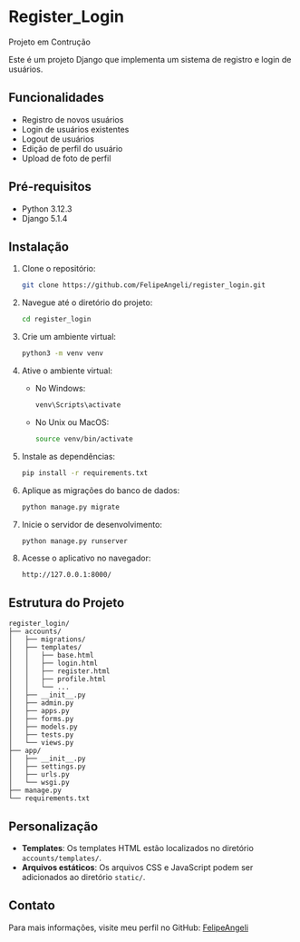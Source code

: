 
# Register_Login

Projeto em Contrução

Este é um projeto Django que implementa um sistema de registro e login de usuários.

## Funcionalidades

- Registro de novos usuários
- Login de usuários existentes
- Logout de usuários
- Edição de perfil do usuário
- Upload de foto de perfil

## Pré-requisitos

- Python 3.12.3
- Django 5.1.4

## Instalação

1. Clone o repositório:

   ```bash
   git clone https://github.com/FelipeAngeli/register_login.git
   ```

2. Navegue até o diretório do projeto:

   ```bash
   cd register_login
   ```

3. Crie um ambiente virtual:

   ```bash
   python3 -m venv venv
   ```

4. Ative o ambiente virtual:

   - No Windows:

     ```bash
     venv\Scripts\activate
     ```

   - No Unix ou MacOS:

     ```bash
     source venv/bin/activate
     ```

5. Instale as dependências:

   ```bash
   pip install -r requirements.txt
   ```

6. Aplique as migrações do banco de dados:

   ```bash
   python manage.py migrate
   ```

7. Inicie o servidor de desenvolvimento:

   ```bash
   python manage.py runserver
   ```

8. Acesse o aplicativo no navegador:

   ```
   http://127.0.0.1:8000/
   ```

## Estrutura do Projeto

```plaintext
register_login/
├── accounts/
│   ├── migrations/
│   ├── templates/
│   │   ├── base.html
│   │   ├── login.html
│   │   ├── register.html
│   │   ├── profile.html
│   │   └── ...
│   ├── __init__.py
│   ├── admin.py
│   ├── apps.py
│   ├── forms.py
│   ├── models.py
│   ├── tests.py
│   └── views.py
├── app/
│   ├── __init__.py
│   ├── settings.py
│   ├── urls.py
│   └── wsgi.py
├── manage.py
└── requirements.txt
```

## Personalização

- **Templates**: Os templates HTML estão localizados no diretório `accounts/templates/`.
- **Arquivos estáticos**: Os arquivos CSS e JavaScript podem ser adicionados ao diretório `static/`.

## Contato

Para mais informações, visite meu perfil no GitHub: [FelipeAngeli](https://github.com/FelipeAngeli)
